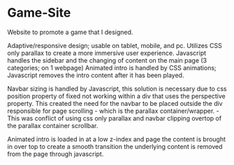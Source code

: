 # Game-Site

Website to promote a game that I designed.

Adaptive/responsive design; usable on tablet, mobile, and pc.
Utilizes CSS only parallax to create a more immersive user experience.
Javascript handles the sidebar and the changing of content on the main page (3 categories; on 1 webpage)
Animated intro is handled by CSS animations; Javascript removes the intro content after it has been played.

Navbar sizing is handled by Javascript, this solution is necessary due to css position property of fixed not working within
a div that uses the perspective property. This created the need for the navbar to be placed outside the div responsible
for page scrolling - which is the parallax container/wrapper. - This was conflict of using css only parallax and navbar 
clipping overtop of the parallax container scrollbar.

Animated intro is loaded in at a low z-index and page the content is brought in over top to create a smooth transition
the underlying content is removed from the page through javascript.
